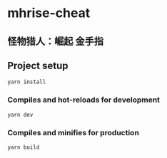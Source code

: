 # mhrise-cheat

## 怪物猎人：崛起 金手指

## Project setup
```
yarn install
```

### Compiles and hot-reloads for development
```
yarn dev
```

### Compiles and minifies for production
```
yarn build
```
